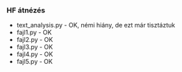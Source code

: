 ### HF átnézés

* text_analysis.py - OK, némi hiány, de ezt már tisztáztuk
* fajl1.py - OK
* fajl2.py - OK
* fajl3.py - OK
* fajl4.py - OK 
* fajl5.py - OK
